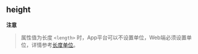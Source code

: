 ## height


<!-- CSSJSON.height.description -->

<!-- CSSJSON.height.syntax -->

<!-- CSSJSON.height.values -->

**注意**
> 属性值为长度 `<length>` 时，App平台可以不设置单位，Web端必须设置单位，详情参考[长度单位](./README.md#length)。

<!-- CSSJSON.height.defaultValue -->

<!-- CSSJSON.height.unixTags -->

<!-- CSSJSON.height.compatibility -->

<!-- CSSJSON.height.example -->

<!-- CSSJSON.height.reference -->
